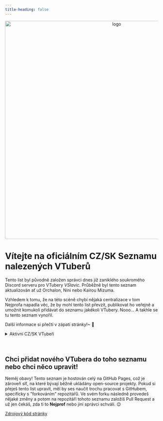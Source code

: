 ```yaml
---
title-heading: false
---
```


<center><img src="https://nejprof.github.io/czvtuber.nejprof.eu/assets/logo.png" alt="logo" width="720" height="auto"></center>

# Vítejte na oficiálním CZ/SK Seznamu nalezených VTuberů

Tento list byl původně založen správci dnes již zaniklého soukromého Discord serveru pro VTubery *VSlavic*.
Průběžně byl tento seznam aktualizován ať už Orchalon, Nini nebo Kairou Mizuma.

Vzhledem k tomu, že na této scéně chybí nějaká centralizace v tom Nejprofa napadla věc, že by mohl tento list převzít,
publikovat ho veřejně a umožnit komukoli přidávat do seznamu jakékoli VTubery.
Nooo... A takhle se tu tento seznam vynořil.

Další informace si přečti v zápatí stránky!~ 💖

<details>

<summary>Aktivní CZ/SK VTubeři</summary>
<br />

> ⚠️ **POZOR!** SEZNAM NENÍ A NIKDY NEBUDE KOMPLETNÍ!
> Pokud si myslíš, že tu nějaký VTuber chybí, neváhej a staň se contributorem.

| Profilová fotografie  | Jméno | Odkazy |
| ------------- | ------------- | ------------- |
| <img src="https://vtubie.com/wp-content/uploads/2022/10/Smug.png" alt="kya_nini" width="128" height="auto">  | Kyara Nini | [Twitch](https://twitch.tv/kya_nini)<br /> [YouTube](https://www.youtube.com/channel/UCBmGBzOw33BnJ4QRDFVEieg) <br /> [Discord](https://discord.gg/KZ5YVEgZv3) <br /> [Instagram](https://www.instagram.com/kya_nini/) <br /> [Twitter / X](https://x.com/kya_nini) <br /> [TikTok](https://www.tiktok.com/@kyaranini) |
| <img src="https://yt3.googleusercontent.com/GjRx74oGafeFSrxbm8x8BkXxWVQMIzpDisGu_-4E68KSZbroSVf2pyk1ntCl0DgSchPTs7SMcA=s176-c-k-c0x00ffffff-no-rj" alt="nejprof" width="128" height="auto">  | Nejprof 🇨🇿 <br /> Akugiko :gb: | [YouTube](https://youtube.com/Nejprof)<br /> [Twitch](https://twitch.tv/nejprof) <br /> [Discord](https://discord.gg/rcjGadpzVu) <br /> [Instagram](https://www.instagram.com/realnejprof/) <br /> [Twitter / X](https://x.com/Nejprof) <br /> [TikTok](https://www.tiktok.com/@nejprof) <br /> [Ko-fi](https://ko-fi.com/nejprof) |
| <img src="https://static-cdn.jtvnw.net/jtv_user_pictures/30fa057a-1399-4606-8302-ca6edf9a46e8-profile_image-70x70.png" alt="bb_blui" width="128" height="auto">  | Blui | [Twitch](https://twitch.tv/bb_blui) <br /> [Discord](https://discord.gg/trNHWA2s9d) <br /> [Instagram](https://www.instagram.com/bb_blui/) <br /> [Twitter / X](https://x.com/bb_blui) <br /> [TikTok](https://tiktok.com/@bb_blui) <br /> [Patreon **18+**](https://patreon.com/bb_blui) |
 <img src="https://static-cdn.jtvnw.net/jtv_user_pictures/4d20416a-1053-468f-a391-91f764267960-profile_image-70x70.png" alt="bb_blui" width="128" height="auto">  | Spoiled Mouse | [Twitch](https://twitch.tv/SpoiledMouse) <br /> [YouTube](https://www.youtube.com/channel/UCnLu7HN2oTWrxVesOigxeJQ) <br /> [Discord](https://discord.gg/s2wvFctBxq) <br /> [Instagram](https://www.instagram.com/spoiledmousecz/) <br /> [Twitter / X](https://x.com/MouseSpoiled) <br /> [TikTok](https://tiktok.com/@bb_blui) <br /> [Facebook](https://facebook.com/SpoiledMouse) |
 <img src="https://static-cdn.jtvnw.net/jtv_user_pictures/108b0008-96a4-4c51-b089-1f02857bce14-profile_image-70x70.png" alt="red_kuraishi" width="128" height="auto">  | Red Kuraishi | [Twitch](https://twitch.tv/RedKuraishi) <br /> [YouTube](https://www.youtube.com/RedKuraishi) <br /> [Discord](https://discord.gg/B4Hh8a5FeH) |
 <img src="https://static-cdn.jtvnw.net/jtv_user_pictures/7dd50073-57a2-4430-bce9-0be3e9e306ab-profile_image-70x70.png" alt="eilion_creative" width="128" height="auto">  | Eilion Creative | [Twitch](https://www.twitch.tv/eilioncreative) <br /> [YouTube](https://www.youtube.com/channel/UCCMcyirM9RFr3XJPupdZklQ) <br /> [Discord](https://discord.gg/trNHWA2s9d) <br /> [Ko-Fi](https://ko-fi.com/eilionfate) <br /> [Instagram](https://www.instagram.com/eilionfate/) <br /> [Twitter / X](https://x.com/FateEilion) |
 <img src="https://static-cdn.jtvnw.net/jtv_user_pictures/8a6eb701-95af-43bd-b0b5-66aac0aa4960-profile_image-70x70.png" alt="elkan_games" width="128" height="auto">  | Elkan Games | [Twitch](https://www.twitch.tv/ElkanGames) <br /> [YouTube](https://www.youtube.com/channel/UCyEsPvS9WAi2x7ygIKD4Kpw) <br /> [Discord](https://discord.gg/vsyW5pH) <br /> [Ko-Fi](https://ko-fi.com/elkangames) <br /> [Instagram](https://www.instagram.com/elkangames/) <br /> [TikTok](https://www.tiktok.com/@elkangames) |
 <img src="https://static-cdn.jtvnw.net/jtv_user_pictures/5392e77f-2213-4609-b132-ad044c612fdb-profile_image-70x70.png" alt="custtodiian" width="128" height="auto">  | Custtodiian | [Twitch](https://www.twitch.tv/Custtodiian) <br /> [YouTube](https://www.youtube.com/@Custtodiian) <br /> [Discord](https://discord.gg/SCXMPFX9gD) <br /> |
 <img src="https://static-cdn.jtvnw.net/jtv_user_pictures/cb880c29-c3a6-4517-a519-5ec94a990dd1-profile_image-70x70.png" alt="rikka-yuuta" width="128" height="auto">  | Rikka & Yuuta <br /> (Animenadruhou) | [Twitch](https://www.twitch.tv/Rikka_Yuuta) <br /> [YouTube](https://www.youtube.com/channel/UC49dlGNXqkCUtsfhk8fkGwA) <br /> [Discord](https://discord.gg/JZKfnazgc8) <br /> [Instagram](https://www.instagram.com/animenadruhou/) |
 <img src="https://static-cdn.jtvnw.net/jtv_user_pictures/b73dce28-abb9-460e-a068-10ca3812ec4b-profile_image-70x70.png" alt="knefi" width="128" height="auto">  | Knefi | [Twitch](https://www.twitch.tv/knefi_) <br /> [YouTube](https://www.youtube.com/channel/UC4Tq8wOyX1K3e7SNUIrIZeQ) <br /> [Discord](https://discord.gg/deUqPFTuCF) <br /> [Instagram](https://www.instagram.com/knefi_/) |
 <img src="https://static-cdn.jtvnw.net/jtv_user_pictures/dcbbbaa6-bfd9-4fc7-b223-7f0146e8db0c-profile_image-70x70.png" alt="elita" width="128" height="auto">  | RealElita15 | [Twitch](https://www.twitch.tv/RealElita15) <br /> [YouTube](https://www.youtube.com/channel/UC1MlZkuazhKicUZRl2jDM9A) <br /> [Discord](https://discord.gg/y5uX8QXCb4) <br /> [Instagram](https://www.instagram.com/RealElita15) <br> [Twitter / X](https://x.com/RealElita) |
 <img src="https://static-cdn.jtvnw.net/jtv_user_pictures/d97e902b-c669-4b7f-b5df-77be7b5d08f2-profile_image-70x70.png" alt="entropieds" width="128" height="auto">  | Entropieds <br /> [Entropije dé es] | [Twitch](https://www.twitch.tv/entropieds) |
 <img src="https://static-cdn.jtvnw.net/jtv_user_pictures/87771452-2c83-4034-8f73-819d48e32e79-profile_image-70x70.png" alt="game-mix" width="128" height="auto">  | GameMix | [Twitch](https://www.twitch.tv/GameMix8) <br /> [YouTube](https://www.youtube.com/channel/UCBz2hb4Te6Snb__bEoYf7fg) <br /> [Instagram](https://instagram.com/realgamemix8) <br /> [TikTok](https://www.tiktok.com/@game_mix8) <br /> [Discord](https://discord.gg/Uvqn5nYTxH) |
 <img src="https://static-cdn.jtvnw.net/jtv_user_pictures/6218f49f-8812-4fd5-b4f3-3c63bcd82dc2-profile_image-70x70.png" alt="kamito_nanami" width="128" height="auto">  | Kamito Nanami | [Twitch](https://www.twitch.tv/nanamikamito/) <br /> [YouTube](https://www.youtube.com/channel/UC9pm_fqLpRmJnrXQGh7A2Kg) <br /> [Instagram](https://www.instagram.com/kamito_nanam1_/) <br /> [Twitter / X](https://x.com/NanamiKamito) <br /> [Discord](https://discord.gg/CMwvyQfq8y) <br /> [TikTok](https://www.tiktok.com/@kamitonanami) |
 <img src="https://static-cdn.jtvnw.net/jtv_user_pictures/10345e1d-f05f-4be0-ba58-931e76502a0e-profile_image-70x70.png" alt="zumadax" width="128" height="auto">  | Zumadax | [Twitch](https://www.twitch.tv/zumadax/) |

 </details>
<br />
<br />


## Chci přidat nového VTubera do toho seznamu nebo chci něco upravit!

 Neměj obavy! Tento seznam je hostován celý na GitHub Pages, což je zároveň síť, na které bývají běžně
ukládány open-source projekty. Pokud si přeješ tento list upravit, měl by ses naučit trochu pracovat s GitHubem,
specificky s "forkováním" repozitářů. Ve svém forku následně provedeš nějaké změny a potom na repozitáři tohoto seznamu
založíš Pull Request a už jen čekáš, zda ti to **Nejprof** nebo jiní správci schválí. 😉

[Zdrojový kód stránky](https://github.com/Nejprof/czvtuber.nejprof.eu)


